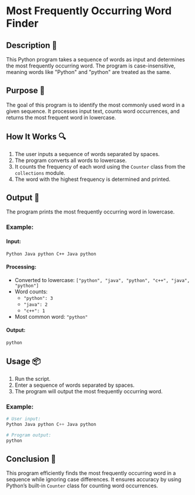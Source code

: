 # Most Frequently Occurring Word Finder

## Description 📝

This Python program takes a sequence of words as input and determines the most frequently occurring word.
The program is case-insensitive, meaning words like "Python" and "python" are treated as the same.

## Purpose 🎯

The goal of this program is to identify the most commonly used word in a given sequence.
It processes input text, counts word occurrences, and returns the most frequent word in lowercase.

## How It Works 🔍

1. The user inputs a sequence of words separated by spaces.
2. The program converts all words to lowercase.
3. It counts the frequency of each word using the `Counter` class from the `collections` module.
4. The word with the highest frequency is determined and printed.

## Output 📜

The program prints the most frequently occurring word in lowercase.

### Example:

#### Input:

```
Python Java python C++ Java python
```

#### Processing:

-   Converted to lowercase: `["python", "java", "python", "c++", "java", "python"]`
-   Word counts:
    -   `"python": 3`
    -   `"java": 2`
    -   `"c++": 1`
-   Most common word: `"python"`

#### Output:

```
python
```

## Usage 📦

1. Run the script.
2. Enter a sequence of words separated by spaces.
3. The program will output the most frequently occurring word.

### Example:

```python
# User input:
Python Java python C++ Java python

# Program output:
python
```

## Conclusion 🚀

This program efficiently finds the most frequently occurring word in a sequence while ignoring case differences.
It ensures accuracy by using Python’s built-in `Counter` class for counting word occurrences.
